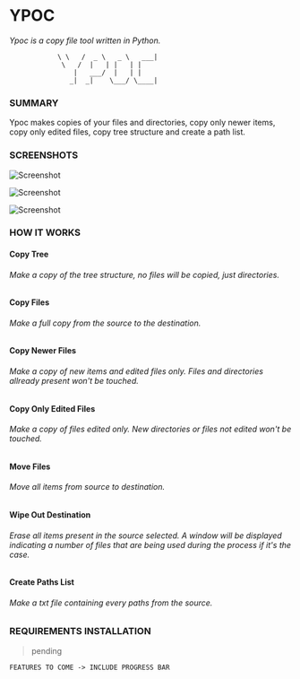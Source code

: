 # YPOC
_Ypoc is a copy file tool written in Python._

```
			\ \   /  _ \   _ \   ___| 
			 \   /  |   | |   | |     
			    |   ___/  |   | |     
			   _|  _|    \___/ \____| 

```
### SUMMARY
Ypoc makes copies of your files and directories, copy only newer items, copy only edited files, copy tree structure and create a path list.

### SCREENSHOTS

![Screenshot](https://github.com/gelndjj/Ycop/blob/main/img/main.png)

![Screenshot](https://github.com/gelndjj/Ycop/blob/main/img/copying.png)

![Screenshot](https://github.com/gelndjj/Ycop/blob/main/img/copied.png)

### HOW IT WORKS 

#### Copy Tree
###### Make a copy of the tree structure, no files will be copied, just directories.

#### Copy Files 
###### Make a full copy from the source to the destination.

#### Copy Newer Files
###### Make a copy of new items and edited files only. Files and directories allready present won't be touched.

#### Copy Only Edited Files
###### Make a copy of files edited only. New directories or files not edited won't be touched.

#### Move Files
###### Move all items from source to destination.

#### Wipe Out Destination
###### Erase all items present in the source selected. A window will be displayed indicating a number of files that are being used during the process if it's the case.

#### Create Paths List
###### Make a txt file containing every paths from the source.


### REQUIREMENTS INSTALLATION

> pending



```
FEATURES TO COME -> INCLUDE PROGRESS BAR
```